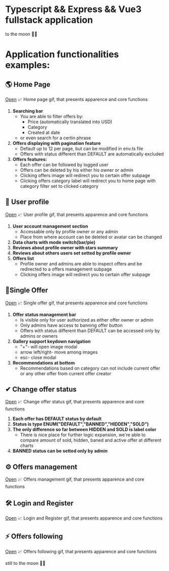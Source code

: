 # Typescript && Express && Vue3 fullstack application

to the moon 🚀🚀

# Application functionalities examples:

## 🌎 Home Page

[Open](https://i.imgur.com/GOs3Nxo.mp4) 📈 Home page gif, that presents apparence and core functions

1. **Searching bar**
    - You are able to filter offers by:
        - Price (automatically translated into USD)
        - Category
        - Created at date
    - or even search for a certin phrase
2. **Offers displaying with pagination feature**
    - Default up to 12 per page, but can be modified in env.ts file
    - Offers with status different than DEFAULT are automatically excluded
3. **Offers features:**
    - Each offer can be followed by logged user
    - Offers can be deleted by his either his owner or admin
    - Clicking offers image will redirect you to certain offer subpage
    - Clicking offers category label will redirect you to home page with category filter set to clicked category

## 🚀 User profile

[Open](https://i.imgur.com/2M6hxs7.mp4) 📈 User profile gif, that presents apparence and core functions

1. **User account management section**
    - Accessable only by profile owner or any admin
    - Place from where account can be deleted or avatar can be changed
2. **Data charts with mode switch(bar/pie)**
3. **Reviews about profile owner with stars summary**
4. **Reviews about others users set setted by profile owner**
5. **Offers list**
    - Profile owner and admins are able to inspect offers and be redirected to a offers management subpage
    - Clicking offers image will redirect you to certain offer subpage

## 🎉Single Offer

[Open](https://i.imgur.com/a61BnaU.mp4) 📈 Single offer gif, that presents apparence and core functions

1. **Offer status management bar**
    - Is visible only for user authorized as either offer owner or admin
    - Only admins have access to banning offer button
    - Offers with status different than DEFAULT can be accessed only by admins or owners
2. **Gallery support keydown navigation**
    - "+"- will open image modal
    - arrow left/right- move among images
    - esc- close modal
3. **Recommendations at bottom**
    - Recommendations based on category can not include current offer or any other offer from current offer creator

## ✔ Change offer status

[Open](https://i.imgur.com/GX8kwEi.mp4) 📈 Change offer status gif, that presents apparence and core functions

1. **Each offer has DEFAULT status by default**
2. **Status is type ENUM("DEFAULT","BANNED","HIDDEN","SOLD")**
3. **The only difference so far between HIDDEN and SOLD is label color**
    - There is nice place for further logic expansion, we're able to compare amount of sold, hidden, baned and active offer at different charts
4. **BANNED status can be setted only by admin**

## ⚙ Offers management

[Open](https://i.imgur.com/GX8kwEi.mp4) 📈 Offers management gif, that presents apparence and core functions

## 🛠 Login and Register

[Open](https://i.imgur.com/xiLUhkG.mp4) 📈 Login and Register gif, that presents apparence and core functions

## ⚡ Offers following

[Open](https://i.imgur.com/pHdMK6U.mp4) 📈 Offers following gif, that presents apparence and core functions

still to the moon 🚀🚀

